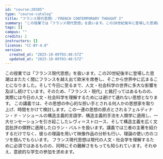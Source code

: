 ```yaml
---
id: "course:20385"
type: "course-catalog"
title: "フランス現代思想Ⅰ ／FRENCH CONTEMPORARY THOUGHT I"
summary: "この授業では「フランス現代思想」を扱います。この20世紀後半に登場した思潮はまたたく間にフランスを越え出て欧米を席巻し、そこから世界中に広まることになりました。そして今日に至るまで、人文・社会科学の世界に多大な影響を及ぼし続けています。その…"
tags: []
campus: ""
credits: 2
instructors: []
license: "CC-BY-4.0"
version:
  created_at: "2025-10-09T03:48:57Z"
  updated_at: "2025-10-09T03:48:57Z"
---
```

この授業では「フランス現代思想」を扱います。この20世紀後半に登場した思潮はまたたく間にフランスを越え出て欧米を席巻し、そこから世界中に広まることになりました。そして今日に至るまで、人文・社会科学の世界に多大な影響を及ぼし続けています。そのため、「フランス・現代」と銘打ってはあるものの、実際には今日の人文・社会科学を理解するためには避けて通れない思想となります。 この講義では、その思想の中心的な担い手とされる何人かの思想家を取り上げ、時間をかけて検討します。この一連の思想の原点とされるフェルディナン・ド・ソシュールの構造主義的言語学、構造主義的手法を人類学に適用し、一大センセーションを引き起こしたレヴィ＝ストロース、そして構造主義を広く文芸批評の領野に適用したロラン・バルトを扱います。講義では三者の主著を紹介するだけでなく、彼らの理論を用いて映像作品の分析も行い、理論の使い方のコツを掴んでもらいます。 フランス現代思想は現代の人文・社会学を理解するために必須ではあるものの、同時にその難解さをもっても知られています。それゆえ、意欲的な学生の参加を求めます。
